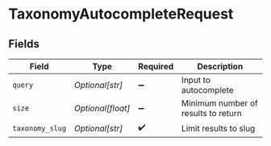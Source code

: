 # TaxonomyAutocompleteRequest


## Fields

| Field                               | Type                                | Required                            | Description                         |
| ----------------------------------- | ----------------------------------- | ----------------------------------- | ----------------------------------- |
| `query`                             | *Optional[str]*                     | :heavy_minus_sign:                  | Input to autocomplete               |
| `size`                              | *Optional[float]*                   | :heavy_minus_sign:                  | Minimum number of results to return |
| `taxonomy_slug`                     | *Optional[str]*                     | :heavy_check_mark:                  | Limit results to slug               |